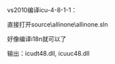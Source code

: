 vs2010编译icu-4-8-1-1：

直接打开source\allinone\allinone.sln

好像编译i18n就可以了



输出：icudt48.dll,   icuuc48.dll